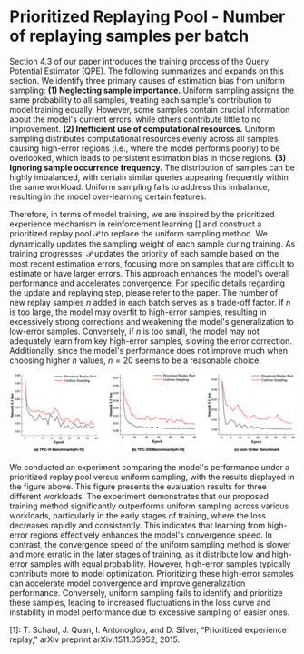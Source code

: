 # Prioritized Replaying Pool - Number of replaying samples per batch
Section 4.3 of our paper introduces the training process of the Query Potential Estimator (QPE). The following summarizes and expands on this section. We identify three primary causes of estimation bias from uniform sampling: **(1) Neglecting sample importance.** Uniform sampling assigns the same probability to all samples, treating each sample's contribution to model training equally. However, some samples contain crucial information about the model's current errors, while others contribute little to no improvement. **(2) Inefficient use of computational resources.** Uniform sampling distributes computational resources evenly across all samples, causing high-error regions (i.e., where the model performs poorly) to be overlooked, which leads to persistent estimation bias in those regions.  **(3) Ignoring sample occurrence frequency.** The distribution of samples can be highly imbalanced, with certain similar queries appearing frequently within the same workload. Uniform sampling fails to address this imbalance, resulting in the model over-learning certain features.

Therefore, in terms of model training, we are inspired by the prioritized experience mechanism in reinforcement learning [] and construct a prioritized replay pool $\mathcal{P}$ to replace the uniform sampling method. We dynamically updates the sampling weight of each sample during training. As training progresses, $\mathcal{P}$ updates the priority of each sample based on the most recent estimation errors, focusing more on samples that are difficult to estimate or have larger errors. This approach enhances the model’s overall performance and accelerates convergence. For specific details regarding the update and replaying step, please refer to the paper. The number of new replay samples $n$ added in each batch serves as a trade-off factor. If $n$ is too large, the model may overfit to high-error samples, resulting in excessively strong corrections and weakening the model's generalization to low-error samples. Conversely, if $n$ is too small, the model may not adequately learn from key high-error samples, slowing the error correction.  Additionally, since the model's performance does not improve much when choosing higher $n$ values, $n = 20$ seems to be a reasonable choice.

![image](https://github.com/MaYangrui6/QPE/blob/main/prioritized_replaying_pool/experiment.png)

We conducted an experiment comparing the model's performance under a prioritized replay pool versus uniform sampling, with the results displayed in the figure above. This figure presents the evaluation results for three different workloads. The experiment demonstrates that our proposed training method significantly outperforms uniform sampling across various workloads, particularly in the early stages of training, where the loss decreases rapidly and consistently. This indicates that learning from high-error regions effectively enhances the model's convergence speed. In contrast, the convergence speed of the uniform sampling method is slower and more erratic in the later stages of training, as it distribute low and high-error samples with equal probability. However, high-error samples typically contribute more to model optimization. Prioritizing these high-error samples can accelerate model convergence and improve generalization performance. Conversely, uniform sampling fails to identify and prioritize these samples, leading to increased fluctuations in the loss curve and instability in model performance due to excessive sampling of easier ones.

[1]: T. Schaul, J. Quan, I. Antonoglou, and D. Silver, “Prioritized experience replay,” arXiv preprint arXiv:1511.05952, 2015.
